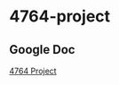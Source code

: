 # 4764-project

## Google Doc

[4764 Project](https://docs.google.com/document/d/1cpV5ug6u-mW9TusmOuG6WndlDFd6590QbB2Gw0XdD4Y/edit)
